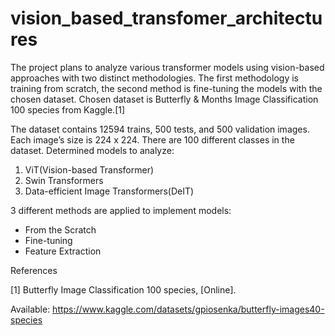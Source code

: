 # vision_based_transfomer_architectures

The project plans to analyze various transformer models using vision-based approaches
with two distinct methodologies. The first methodology is training from scratch, the
second method is fine-tuning the models with the chosen dataset.
Chosen dataset is Butterfly & Months Image Classification 100 species from Kaggle.[1] 

The dataset contains 12594 trains, 500 tests, and 500 validation images. Each image’s size is 224 x 224.
There are 100 different classes in the dataset.
Determined models to analyze:
1. ViT(Vision-based Transformer)
2. Swin Transformers
3. Data-efficient Image Transformers(DeIT)

   
3 different methods are applied to implement models:
- From the Scratch
- Fine-tuning
- Feature Extraction 


References


[1] Butterfly Image Classification 100 species, [Online].

Available:
https://www.kaggle.com/datasets/gpiosenka/butterfly-images40-species
